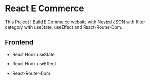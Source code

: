 # React E Commerce 

This Project I Build E Commerce website with Nested JSON with filter category with useState, useEffect and React-Router-Dom. 

## Frontend
- React Hook useState

- React Hook useEffect
- React-Router-Dom

